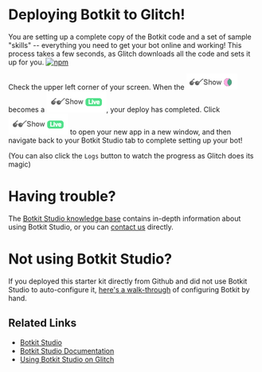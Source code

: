 # Deploying Botkit to Glitch!

You are setting up a complete copy of the Botkit code and a set of sample "skills" -- everything you need to get your bot online and working!
This process takes a few seconds, as Glitch downloads all the code and sets it up for you.
[![npm](https://img.shields.io/npm/v/botkit.svg)](https://www.npmjs.com/package/botkit)

Check the upper left corner of your screen. When the ![spinning indicator](docs/glitch_installing.gif) becomes a ![show live indicator](docs/glitch_live.png), your deploy has completed.
Click ![show live indicator](docs/glitch_live.png) to open your new app in a new window, and then navigate back to your Botkit Studio tab to complete setting up your bot!

(You can also click the `Logs` button to watch the progress as Glitch does its magic)

# Having trouble?
The [Botkit Studio knowledge base](https://botkit.groovehq.com/) contains in-depth information about using Botkit Studio, or you can [contact us](https://botkit.groovehq.com/knowledge_base/topics/contact-us-23) directly.

# Not using Botkit Studio?
If you deployed this starter kit directly from Github and did not use Botkit Studio to auto-configure it, [here's a walk-through](https://github.com/howdyai/botkit/blob/master/docs/provisioning/slack-events-api.md) of configuring Botkit by hand.

## Related Links
* [Botkit Studio](https://www.botkit.ai/)
* [Botkit Studio Documentation](https://botkit.groovehq.com/)
* [Using Botkit Studio on Glitch](https://botkit.groovehq.com/knowledge_base/topics/hosting-your-bot-on-glitch)
